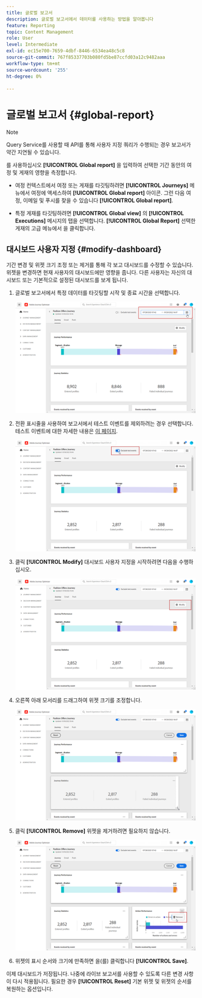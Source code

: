 ```yaml
---
title: 글로벌 보고서
description: 글로벌 보고서에서 데이터를 사용하는 방법을 알아봅니다
feature: Reporting
topic: Content Management
role: User
level: Intermediate
exl-id: ec15e700-7659-4dbf-8446-6534ea48c5c8
source-git-commit: 767f85337703b080fd5be87ccfd03a12c9482aaa
workflow-type: tm+mt
source-wordcount: '255'
ht-degree: 0%

---
```


# 글로벌 보고서 {#global-report}

>[!NOTE]
>
> Query Service를 사용할 때 API를 통해 사용자 지정 쿼리가 수행되는 경우 보고서가 약간 지연될 수 있습니다.

를 사용하십시오 **[!UICONTROL Global report]** 을 입력하여 선택한 기간 동안의 여정 및 게재의 영향을 측정합니다.

* 여정 컨텍스트에서 여정 또는 게재를 타깃팅하려면 **[!UICONTROL Journeys]** 메뉴에서 여정에 액세스하여 **[!UICONTROL Global report]** 아이콘. 그런 다음 여정, 이메일 및 푸시를 찾을 수 있습니다 **[!UICONTROL Global report]**.

* 특정 게재를 타깃팅하려면 **[!UICONTROL Global view]** 의 **[!UICONTROL Executions]** 메시지의 탭을 선택합니다. **[!UICONTROL Global Report]** 선택한 게재의 고급 메뉴에서 을 클릭합니다.

## 대시보드 사용자 지정 {#modify-dashboard}

기간 변경 및 위젯 크기 조정 또는 제거를 통해 각 보고 대시보드를 수정할 수 있습니다. 위젯을 변경하면 현재 사용자의 대시보드에만 영향을 줍니다. 다른 사용자는 자신의 대시보드 또는 기본적으로 설정된 대시보드를 보게 됩니다.

1. 글로벌 보고서에서 특정 데이터를 타깃팅할 시작 및 종료 시간을 선택합니다.

   ![](../assets/report_modify_1.png)

1. 전환 표시줄을 사용하여 보고서에서 테스트 이벤트를 제외하려는 경우 선택합니다. 테스트 이벤트에 대한 자세한 내용은 [이 페이지](../building-journeys/testing-the-journey.md).

   ![](../assets/report_modify_2.png)

1. 클릭 **[!UICONTROL Modify]** 대시보드 사용자 지정을 시작하려면 다음을 수행하십시오.

   ![](../assets/report_modify_3.png)

1. 오른쪽 아래 모서리를 드래그하여 위젯 크기를 조정합니다.

   ![](../assets/report_modify_4.png)

1. 클릭 **[!UICONTROL Remove]** 위젯을 제거하려면 필요하지 않습니다.

   ![](../assets/report_modify_5.png)

1. 위젯의 표시 순서와 크기에 만족하면 을(를) 클릭합니다 **[!UICONTROL Save]**.

이제 대시보드가 저장됩니다. 나중에 라이브 보고서를 사용할 수 있도록 다른 변경 사항이 다시 적용됩니다. 필요한 경우 **[!UICONTROL Reset]** 기본 위젯 및 위젯의 순서를 복원하는 옵션입니다.
